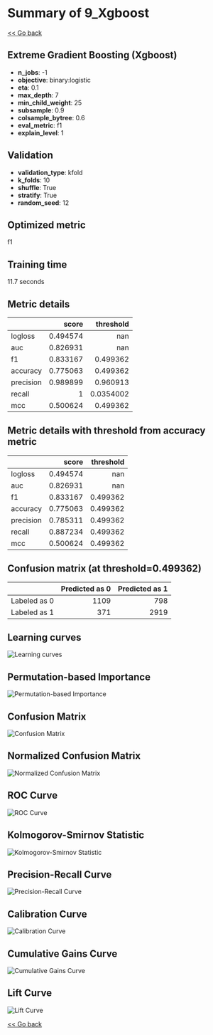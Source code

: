 # Summary of 9_Xgboost

[<< Go back](../README.md)


## Extreme Gradient Boosting (Xgboost)
- **n_jobs**: -1
- **objective**: binary:logistic
- **eta**: 0.1
- **max_depth**: 7
- **min_child_weight**: 25
- **subsample**: 0.9
- **colsample_bytree**: 0.6
- **eval_metric**: f1
- **explain_level**: 1

## Validation
 - **validation_type**: kfold
 - **k_folds**: 10
 - **shuffle**: True
 - **stratify**: True
 - **random_seed**: 12

## Optimized metric
f1

## Training time

11.7 seconds

## Metric details
|           |    score |   threshold |
|:----------|---------:|------------:|
| logloss   | 0.494574 | nan         |
| auc       | 0.826931 | nan         |
| f1        | 0.833167 |   0.499362  |
| accuracy  | 0.775063 |   0.499362  |
| precision | 0.989899 |   0.960913  |
| recall    | 1        |   0.0354002 |
| mcc       | 0.500624 |   0.499362  |


## Metric details with threshold from accuracy metric
|           |    score |   threshold |
|:----------|---------:|------------:|
| logloss   | 0.494574 |  nan        |
| auc       | 0.826931 |  nan        |
| f1        | 0.833167 |    0.499362 |
| accuracy  | 0.775063 |    0.499362 |
| precision | 0.785311 |    0.499362 |
| recall    | 0.887234 |    0.499362 |
| mcc       | 0.500624 |    0.499362 |


## Confusion matrix (at threshold=0.499362)
|              |   Predicted as 0 |   Predicted as 1 |
|:-------------|-----------------:|-----------------:|
| Labeled as 0 |             1109 |              798 |
| Labeled as 1 |              371 |             2919 |

## Learning curves
![Learning curves](learning_curves.png)

## Permutation-based Importance
![Permutation-based Importance](permutation_importance.png)
## Confusion Matrix

![Confusion Matrix](confusion_matrix.png)


## Normalized Confusion Matrix

![Normalized Confusion Matrix](confusion_matrix_normalized.png)


## ROC Curve

![ROC Curve](roc_curve.png)


## Kolmogorov-Smirnov Statistic

![Kolmogorov-Smirnov Statistic](ks_statistic.png)


## Precision-Recall Curve

![Precision-Recall Curve](precision_recall_curve.png)


## Calibration Curve

![Calibration Curve](calibration_curve_curve.png)


## Cumulative Gains Curve

![Cumulative Gains Curve](cumulative_gains_curve.png)


## Lift Curve

![Lift Curve](lift_curve.png)



[<< Go back](../README.md)
